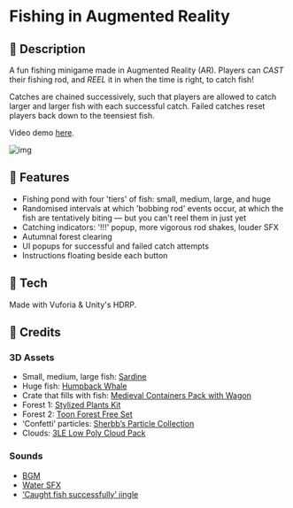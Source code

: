 # Fishing in Augmented Reality

## 🎣 Description

A fun fishing minigame made in Augmented Reality (AR). Players can *CAST* their fishing rod, and *REEL* it in when the time is right, to catch fish!

Catches are chained successively, such that players are allowed to catch larger and larger fish with each successful catch. Failed catches reset players back down to the teensiest fish.

Video demo [here](https://drive.google.com/file/d/1e0m4Hh_dxBeHe5mxadWb21U4xAGdLJSz/view?usp=sharing).

![img](https://i.imgur.com/RCXT9BA.png)

## 🎣 Features

- Fishing pond with four 'tiers' of fish: small, medium, large, and huge
- Randomised intervals at which 'bobbing rod' events occur, at which the fish are tentatively biting — but you can't reel them in just yet
- Catching indicators: '!!!' popup, more vigorous rod shakes, louder SFX
- Autumnal forest clearing
- UI popups for successful and failed catch attempts
- Instructions floating beside each button

## 🎣 Tech

Made with Vuforia & Unity's HDRP.

## 🎣 Credits

### 3D Assets

- Small, medium, large fish: [Sardine](https://assetstore.unity.com/packages/3d/characters/animals/fish/sardine-37963)
- Huge fish: [Humpback Whale](https://assetstore.unity.com/packages/3d/characters/animals/fish/humpback-whale-3547)
- Crate that fills with fish: [Medieval Containers Pack with Wagon](https://assetstore.unity.com/packages/3d/environments/medieval-containers-pack-with-wagon-66260)
- Forest 1: [Stylized Plants Kit](https://assetstore.unity.com/packages/3d/environments/stylized-plants-kit-188109)
- Forest 2: [Toon Forest Free Set](https://assetstore.unity.com/packages/3d/vegetation/toon-forest-free-set-66124)
- ‘Confetti’ particles: [Sherbb’s Particle Collection](https://assetstore.unity.com/packages/vfx/particles/sherbb-s-particle-collection-170798)
- Clouds: [3LE Low Poly Cloud Pack](https://assetstore.unity.com/packages/3d/3le-low-poly-cloud-pack-65911)

### Sounds

- [BGM](https://www.youtube.com/watch?v=md6oqq327iw&ab_channel=GamingMusik)
- [Water SFX](https://www.fesliyanstudios.com/royalty-free-sound-effects-download/water-drops-and-bloops-17)
- [‘Caught fish successfully’ jingle](https://noproblo.dayjo.org/ZeldaSounds/TP_Rips/index.html)
